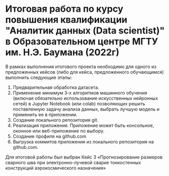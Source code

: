 # Итоговая работа по курсу повышения квалификации "Аналитик данных (Data scientist)" в Образовательном центре МГТУ им. Н.Э. Баумана (2022г)

В рамках выполнения итогового проекта необходимо для одного из предложенных кейсов (либо для кейса, предложенного обучающимся) выполнить следующие этапы:
1.	Предварительная обработка датасета.
2.	Применение минимум 3-х алгоритмов машинного обучения (включая обязательно использование искусственных нейронных сетей) в Jupyter Notebook (или colab) позволяющих решить поставленную задачу анализа данных, выбрать лучшую модель и применить ее в приложении.
3.	Создание локального репозитория git.
4.	Реализация приложения. Приложение может быть консольное, оконное или веб-приложение по выбору.
5.	Создание профиля на github.com 
6.	Выгрузка коммитов приложения из локального репозитория на github.com.

Для итоговой работы был выбран Кейс 3 «Прогнозирование размеров сварного шва при электронно-лучевой сварке тонкостенных конструкций аэрокосмического назначения» 
